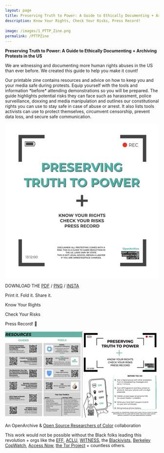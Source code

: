 ```yaml
---
layout: page
title: Preserving Truth to Power: A Guide to Ethically Documenting + Archiving Protests in the US 
description: Know Your Rights, Check Your Risks, Press Record!

image: /images/1_PTTP_Zine.png 
permalink: /PTTPZine
---
```



<p><b>Preserving Truth to Power: A Guide to Ethically Documenting + Archiving Protests in the US</b></p>


<p>We are witnessing and documenting more human rights abuses in the US than ever before. We created this guide to help you make it count!<p>
<p>Our printable zine contains resources and advice on how to keep you and your media safe during protests. Equip yourself with the tools and information *before* attending demonstrations so you will be prepared. 
The guide highlights potential risks they can face such as harassment, police surveillance, doxxing and media manipulation and outlines our constitutional rights you can use to stay safe in case of abuse or arrest. 
It also lists tools activists can use to protect themselves, circumvent censorship, prevent data loss, and secure safe communication.<p>
  
<img class="postInlineImage" src="/images/1_PTTP_Zine.png"/>
<p>DOWNLOAD THE <a href="https://drive.google.com/file/d/1fJL70G2W2bHHrgU8cczCsD47AxvVKOVP/view?usp=sharing">PDF</a> / <a href="https://drive.google.com/file/d/1i-qar2-S_3S8ahFwfEwluqOCDKKC6ZqK/view?usp=sharing">PNG</a> / <a href="https://drive.google.com/drive/folders/1CC0XEyVLK6itSxZJ62chaanPsLAEil2R?usp=sharing">INSTA</a></p>
<p>Print it. Fold it. Share it.</p>


<p>Know Your Rights
<p>Check Your Risks
<p>Press Record! 📸
</p>

<img class="postInlineImage" src="/images/PTTPZineFNL.jpg"/>

<br>
<p>An OpenArchive & <a href="https://www.osroc.org/" target="_blank">Open Source Researchers of Color</a> collaboration</p>
<p>This work would not be possible without the Black folks leading this revolution + orgs like the <a href="https://www.eff.org/" target="_blank">EFF</a>, <a href="https://www.aclu.org/" target="_blank">ACLU</a>, <a href="https://www.witness.org/" target="_blank">WITNESS</a>, the <a href="https://www.theblackivists.com/" target="_blank">Blackivists</a>, <a href="https://www.berkeleycopwatch.org/" target="_blank">Berkeley CopWatch</a>, <a href="https://www.accessnow.org/" target="_blank">Access Now</a>, <a href="https://www.torproject.org/" target="_blank">the Tor Project</a> + countless others.




